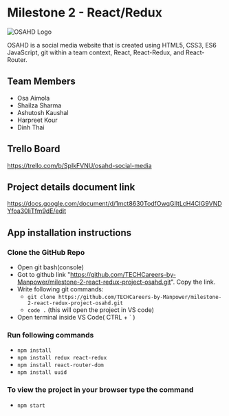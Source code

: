# Milestone 2 - React/Redux

![OSAHD Logo](https://github.com/TECHCareers-by-Manpower/milestone-2-react-redux-project-osahd/blob/master/src/images/Logo.png)

OSAHD is a social media website that is created using HTML5, CSS3, ES6 JavaScript, git within a team context, React,
React-Redux, and React-Router.

## Team Members
* Osa Aimola
* Shailza Sharma
* Ashutosh Kaushal
* Harpreet Kour
* Dinh Thai

## Trello Board
https://trello.com/b/SpIkFVNU/osahd-social-media

## Project details document link
https://docs.google.com/document/d/1mct8630TodfOwqGIltLcH4CIG9VNDYfoa30liTfm9dE/edit


## App installation instructions

### Clone the GitHub Repo
* Open git bash(console)
* Got to github link "https://github.com/TECHCareers-by-Manpower/milestone-2-react-redux-project-osahd.git". Copy the link.
* Write following git commands: 
    * `git clone https://github.com/TECHCareers-by-Manpower/milestone-2-react-redux-project-osahd.git`
    * `code .`  (this will open the project in VS code)
* Open terminal inside VS Code( CTRL + ` )

### Run following commands
* `npm install`
* `npm install redux react-redux`
* `npm install react-router-dom`
* `npm install uuid`

### To view the project in your browser type the command
* `npm start`
